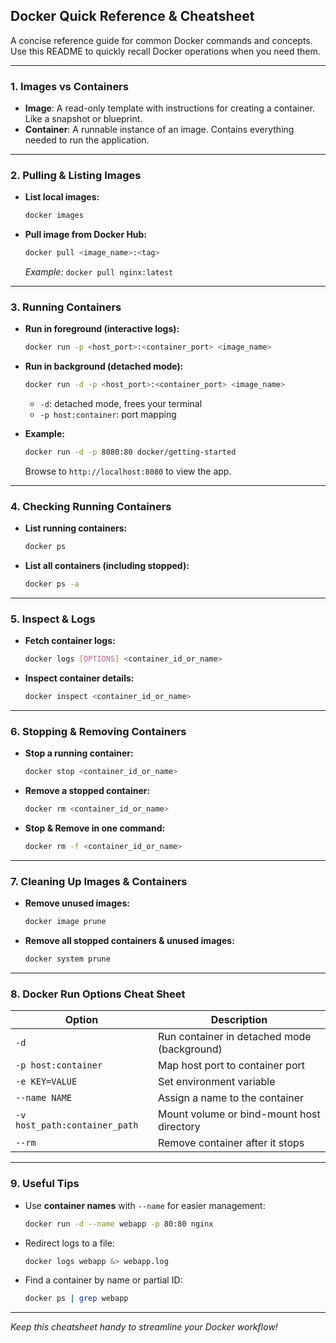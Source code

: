 ## Docker Quick Reference & Cheatsheet

A concise reference guide for common Docker commands and concepts. Use this README to quickly recall Docker operations when you need them.

---

### 1. Images vs Containers

* **Image**: A read-only template with instructions for creating a container. Like a snapshot or blueprint.
* **Container**: A runnable instance of an image. Contains everything needed to run the application.

---

### 2. Pulling & Listing Images

* **List local images:**

  ```bash
  docker images
  ```
* **Pull image from Docker Hub:**

  ```bash
  docker pull <image_name>:<tag>
  ```

  *Example:* `docker pull nginx:latest`

---

### 3. Running Containers

* **Run in foreground (interactive logs):**

  ```bash
  docker run -p <host_port>:<container_port> <image_name>
  ```
* **Run in background (detached mode):**

  ```bash
  docker run -d -p <host_port>:<container_port> <image_name>
  ```

  * `-d`: detached mode, frees your terminal
  * `-p host:container`: port mapping
* **Example:**

  ```bash
  docker run -d -p 8080:80 docker/getting-started
  ```

  Browse to `http://localhost:8080` to view the app.

---

### 4. Checking Running Containers

* **List running containers:**

  ```bash
  docker ps
  ```
* **List all containers (including stopped):**

  ```bash
  docker ps -a
  ```

---

### 5. Inspect & Logs

* **Fetch container logs:**

  ```bash
  docker logs [OPTIONS] <container_id_or_name>
  ```
* **Inspect container details:**

  ```bash
  docker inspect <container_id_or_name>
  ```

---

### 6. Stopping & Removing Containers

* **Stop a running container:**

  ```bash
  docker stop <container_id_or_name>
  ```
* **Remove a stopped container:**

  ```bash
  docker rm <container_id_or_name>
  ```
* **Stop & Remove in one command:**

  ```bash
  docker rm -f <container_id_or_name>
  ```

---

### 7. Cleaning Up Images & Containers

* **Remove unused images:**

  ```bash
  docker image prune
  ```
* **Remove all stopped containers & unused images:**

  ```bash
  docker system prune
  ```

---

### 8. Docker Run Options Cheat Sheet

| Option                        | Description                                 |
| ----------------------------- | ------------------------------------------- |
| `-d`                          | Run container in detached mode (background) |
| `-p host:container`           | Map host port to container port             |
| `-e KEY=VALUE`                | Set environment variable                    |
| `--name NAME`                 | Assign a name to the container              |
| `-v host_path:container_path` | Mount volume or bind-mount host directory   |
| `--rm`                        | Remove container after it stops             |

---

### 9. Useful Tips

* Use **container names** with `--name` for easier management:

  ```bash
  docker run -d --name webapp -p 80:80 nginx
  ```
* Redirect logs to a file:

  ```bash
  docker logs webapp &> webapp.log
  ```
* Find a container by name or partial ID:

  ```bash
  docker ps | grep webapp
  ```

---

*Keep this cheatsheet handy to streamline your Docker workflow!*
